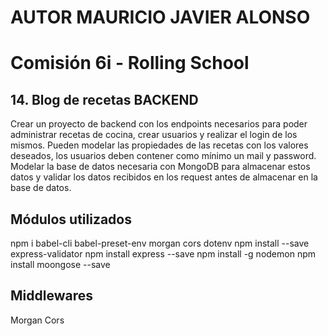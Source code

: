 # AUTOR MAURICIO JAVIER ALONSO

# Comisión 6i - Rolling School


## 14. Blog de recetas  BACKEND
Crear un proyecto de backend con los endpoints necesarios para poder
administrar recetas de cocina, crear usuarios y realizar el login de los mismos.
Pueden modelar las propiedades de las recetas con los valores deseados, los
usuarios deben contener como mínimo un mail y password.
Modelar la base de datos necesaria con MongoDB para almacenar estos datos y
validar los datos recibidos en los request antes de almacenar en la base de datos.

## Módulos utilizados

npm i babel-cli babel-preset-env morgan cors dotenv
npm install --save express-validator
npm install express --save
npm install -g nodemon
npm install moongose --save

## Middlewares
Morgan
Cors

